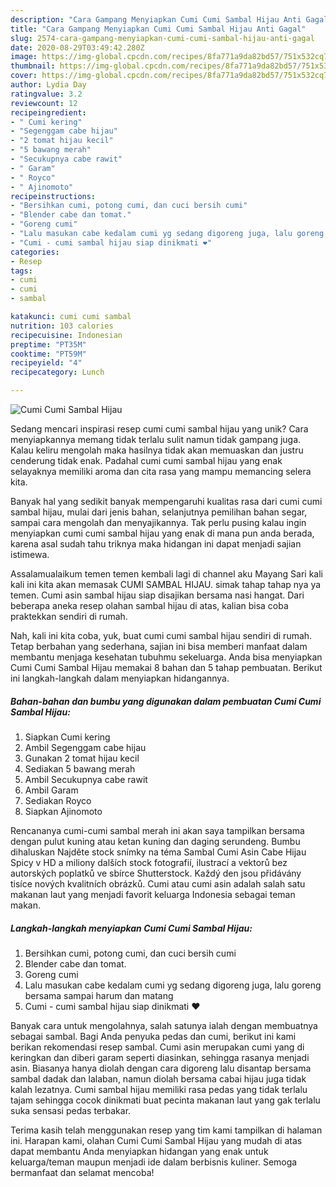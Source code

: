 ```yaml
---
description: "Cara Gampang Menyiapkan Cumi Cumi Sambal Hijau Anti Gagal"
title: "Cara Gampang Menyiapkan Cumi Cumi Sambal Hijau Anti Gagal"
slug: 2574-cara-gampang-menyiapkan-cumi-cumi-sambal-hijau-anti-gagal
date: 2020-08-29T03:49:42.280Z
image: https://img-global.cpcdn.com/recipes/8fa771a9da82bd57/751x532cq70/cumi-cumi-sambal-hijau-foto-resep-utama.jpg
thumbnail: https://img-global.cpcdn.com/recipes/8fa771a9da82bd57/751x532cq70/cumi-cumi-sambal-hijau-foto-resep-utama.jpg
cover: https://img-global.cpcdn.com/recipes/8fa771a9da82bd57/751x532cq70/cumi-cumi-sambal-hijau-foto-resep-utama.jpg
author: Lydia Day
ratingvalue: 3.2
reviewcount: 12
recipeingredient:
- " Cumi kering"
- "Segenggam cabe hijau"
- "2 tomat hijau kecil"
- "5 bawang merah"
- "Secukupnya cabe rawit"
- " Garam"
- " Royco"
- " Ajinomoto"
recipeinstructions:
- "Bersihkan cumi, potong cumi, dan cuci bersih cumi"
- "Blender cabe dan tomat."
- "Goreng cumi"
- "Lalu masukan cabe kedalam cumi yg sedang digoreng juga, lalu goreng bersama sampai harum dan matang"
- "Cumi - cumi sambal hijau siap dinikmati ❤️"
categories:
- Resep
tags:
- cumi
- cumi
- sambal

katakunci: cumi cumi sambal 
nutrition: 103 calories
recipecuisine: Indonesian
preptime: "PT35M"
cooktime: "PT59M"
recipeyield: "4"
recipecategory: Lunch

---
```



![Cumi Cumi Sambal Hijau](https://img-global.cpcdn.com/recipes/8fa771a9da82bd57/751x532cq70/cumi-cumi-sambal-hijau-foto-resep-utama.jpg)

Sedang mencari inspirasi resep cumi cumi sambal hijau yang unik? Cara menyiapkannya memang tidak terlalu sulit namun tidak gampang juga. Kalau keliru mengolah maka hasilnya tidak akan memuaskan dan justru cenderung tidak enak. Padahal cumi cumi sambal hijau yang enak selayaknya memiliki aroma dan cita rasa yang mampu memancing selera kita.

Banyak hal yang sedikit banyak mempengaruhi kualitas rasa dari cumi cumi sambal hijau, mulai dari jenis bahan, selanjutnya pemilihan bahan segar, sampai cara mengolah dan menyajikannya. Tak perlu pusing kalau ingin menyiapkan cumi cumi sambal hijau yang enak di mana pun anda berada, karena asal sudah tahu triknya maka hidangan ini dapat menjadi sajian istimewa.

Assalamualaikum temen temen kembali lagi di channel aku Mayang Sari kali kali ini kita akan memasak CUMI SAMBAL HIJAU. simak tahap tahap nya ya temen. Cumi asin sambal hijau siap disajikan bersama nasi hangat. Dari beberapa aneka resep olahan sambal hijau di atas, kalian bisa coba praktekkan sendiri di rumah.


Nah, kali ini kita coba, yuk, buat cumi cumi sambal hijau sendiri di rumah. Tetap berbahan yang sederhana, sajian ini bisa memberi manfaat dalam membantu menjaga kesehatan tubuhmu sekeluarga. Anda bisa menyiapkan Cumi Cumi Sambal Hijau memakai 8 bahan dan 5 tahap pembuatan. Berikut ini langkah-langkah dalam menyiapkan hidangannya.

<!--inarticleads1-->

##### Bahan-bahan dan bumbu yang digunakan dalam pembuatan Cumi Cumi Sambal Hijau:

1. Siapkan  Cumi kering
1. Ambil Segenggam cabe hijau
1. Gunakan 2 tomat hijau kecil
1. Sediakan 5 bawang merah
1. Ambil Secukupnya cabe rawit
1. Ambil  Garam
1. Sediakan  Royco
1. Siapkan  Ajinomoto


Rencananya cumi-cumi sambal merah ini akan saya tampilkan bersama dengan pulut kuning atau ketan kuning dan daging serundeng. Bumbu dihaluskan Najděte stock snímky na téma Sambal Cumi Asin Cabe Hijau Spicy v HD a miliony dalších stock fotografií, ilustrací a vektorů bez autorských poplatků ve sbírce Shutterstock. Každý den jsou přidávány tisíce nových kvalitních obrázků. Cumi atau cumi asin adalah salah satu makanan laut yang menjadi favorit keluarga Indonesia sebagai teman makan. 

<!--inarticleads2-->

##### Langkah-langkah menyiapkan Cumi Cumi Sambal Hijau:

1. Bersihkan cumi, potong cumi, dan cuci bersih cumi
1. Blender cabe dan tomat.
1. Goreng cumi
1. Lalu masukan cabe kedalam cumi yg sedang digoreng juga, lalu goreng bersama sampai harum dan matang
1. Cumi - cumi sambal hijau siap dinikmati ❤️


Banyak cara untuk mengolahnya, salah satunya ialah dengan membuatnya sebagai sambal. Bagi Anda penyuka pedas dan cumi, berikut ini kami berikan rekomendasi resep sambal. Cumi asin merupakan cumi yang di keringkan dan diberi garam seperti diasinkan, sehingga rasanya menjadi asin. Biasanya hanya diolah dengan cara digoreng lalu disantap bersama sambal dadak dan lalaban, namun diolah bersama cabai hijau juga tidak kalah lezatnya. Cumi sambal hijau memiliki rasa pedas yang tidak terlalu tajam sehingga cocok dinikmati buat pecinta makanan laut yang gak terlalu suka sensasi pedas terbakar. 

Terima kasih telah menggunakan resep yang tim kami tampilkan di halaman ini. Harapan kami, olahan Cumi Cumi Sambal Hijau yang mudah di atas dapat membantu Anda menyiapkan hidangan yang enak untuk keluarga/teman maupun menjadi ide dalam berbisnis kuliner. Semoga bermanfaat dan selamat mencoba!
